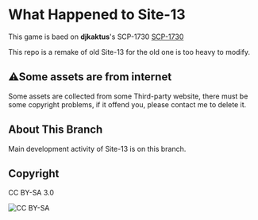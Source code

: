 # What Happened to Site-13

This game is baed on **djkaktus**'s SCP-1730 [SCP-1730](http://www.scp-wiki.net/scp-1730)

This repo is a remake of old Site-13 for the old one is too heavy to modify.

## ⚠Some assets are from internet

Some assets are collected from some Third-party website, there must be some copyright problems, if it offend you, please contact me to delete it.

## About This Branch

Main development activity of Site-13 is on this branch.

## Copyright

CC BY-SA 3.0

![CC BY-SA](https://mirrors.creativecommons.org/presskit/buttons/88x31/svg/by-sa.svg)

